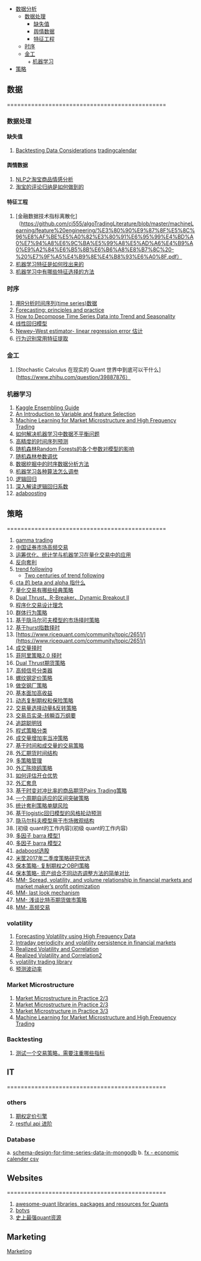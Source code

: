 
- [数据分析](https://github.com/cj555/algoTradingLiterature/blob/master/index.md#数据)  
   + [数据处理](https://github.com/cj555/algoTradingLiterature/blob/master/index.md#数据处理)    
      * [缺失值](https://github.com/cj555/algoTradingLiterature/blob/master/index.md#缺失值)       
      * [舆情数据](https://github.com/cj555/algoTradingLiterature/blob/master/index.md#舆情数据)   
      * [特征工程](https://github.com/cj555/algoTradingLiterature/blob/master/index.md#特征工程)    
   + [时序](https://github.com/cj555/algoTradingLiterature/blob/master/index.md#时序)      
   + [金工](https://github.com/cj555/algoTradingLiterature/blob/master/index.md#金工)          
   + [机器学习](https://github.com/cj555/algoTradingLiterature/blob/master/index.md#机器学习)    
- [策略](https://github.com/cj555/algoTradingLiterature/blob/master/index.md#策略)      
  


## 数据
==============================================
### 数据处理

#### 缺失值

1. [Backtesting Data Considerations](http://www.bespokeoptions.com/blog/2015/05/14/backtesting-data-considerations)
[tradingcalendar](https://github.com/quantopian/zipline/blob/master/zipline/utils/tradingcalendar.py)

#### 舆情数据

1. [NLP之淘宝商品情感分析](https://github.com/cj555/algoTradingLiterature/blob/master/strategies/NLP%E4%B9%8B%E6%B7%98%E5%AE%9D%E5%95%86%E5%93%81%E8%AF%84%E8%AE%BA%E6%83%85%E6%84%9F%E5%88%86%E6%9E%90.pdf)
2. [淘宝的评论归纳是如何做到的](https://www.zhihu.com/question/20905103)

#### 特征工程
1. [金融数据技术指标离散化]（https://github.com/cj555/algoTradingLiterature/blob/master/machineLearning/feature%20engineering/%E3%80%90%E9%87%8F%E5%8C%96%E8%AF%BE%E5%A0%82%E3%80%91%E6%95%99%E4%BD%A0%E7%94%A8%E6%9C%BA%E5%99%A8%E5%AD%A6%E4%B9%A0%E9%A2%84%E6%B5%8B%E6%B6%A8%E8%B7%8C%20-%20%E7%9F%A5%E4%B9%8E%E4%B8%93%E6%A0%8F.pdf）
2. [机器学习特征是如何找出来的](https://www.zhihu.com/question/41659582)
3. [机器学习中有哪些特征选择的方法](https://www.zhihu.com/question/28641663)


### 时序  
1. [用R分析时间序列(time series)数据](http://www.cnblogs.com/sylvanas2012/p/4328861.html)
2. [Forecasting: principles and practice](https://github.com/cj555/algoTradingLiterature/blob/master/fpp-notes.pdf)
3. [How to Decompose Time Series Data into Trend and Seasonality](http://machinelearningmastery.com/decompose-time-series-data-trend-seasonality/)
4. [线性回归模型](https://github.com/cj555/algoTradingLiterature/blob/master/strategies/lr.md)
5. [Newey–West estimator- linear regression error 估计](https://en.wikipedia.org/wiki/Newey%E2%80%93West_estimator)
6. [行为识别常用特征提取](https://www.zhihu.com/question/41068341)


### 金工
1. [Stochastic Calculus 在现实的 Quant 世界中到底可以干什么](https://www.zhihu.com/question/39887876）



### 机器学习

1. [Kaggle Ensembling Guide](http://mlwave.com/kaggle-ensembling-guide/)
2. [An Introduction to Variable and feature Selection](http://www.jmlr.org/papers/volume3/guyon03a/guyon03a.pdf)
3. [Machine Learning for Market Microstructure and High Frequency Trading](https://www.cis.upenn.edu/~mkearns/papers/KearnsNevmyvakaHFTRiskBooks.pdf)
4. [如何解决机器学习中数据不平衡问题](http://www.zhaokv.com/2016/01/learning-from-imbalanced-data.html)
5. [高精度的时间序列预测](https://www.zhihu.com/question/21229371)
6. [随机森林Random Forests的各个参数对模型的影响](https://www.zhihu.com/question/36511737)
7. [随机森林参数调优](http://tankle.github.io/2015/06/11/Random-Forest-parameter-turning.html)
8. [数据挖掘中的时序数据分析方法](http://www.cad.zju.edu.cn/home/vagblog/?p=1727)
9. [机器学习各种算法怎么调参](https://www.zhihu.com/question/34470160)
10. [逻辑回归](http://blog.yhat.com/posts/logistic-regression-and-python.html)
11. [深入解读逻辑回归系数](深入解读Logistic回归结果)
12. [adaboosting](http://www.procedurego.com/article/66939.html)



## 策略
==============================================
1. [gamma trading]()
2. [中国证券市场高频交易](https://www.zhihu.com/question/31986003)
3. [运筹优化、统计学与机器学习在量化交易中的应用](https://zhuanlan.zhihu.com/p/27245971)
4. [反向套利]()
5. [trend following]()
   - [Two centuries of trend following](https://arxiv.org/pdf/1404.3274.pdf)
6. [cta 的 beta and alpha 指什么](https://www.zhihu.com/question/48686896)   
7. [量化交易有哪些经典策略](https://www.zhihu.com/question/26594258)
8. [Dual Thrust、R-Breaker、Dynamic Breakout II](https://www.botvs.com/bbs-topic/50)
9. [程序化交易设计理念](https://www.zhihu.com/topic/19631049/hot)
10. [群体行为策略](http://mp.weixin.qq.com/s?__biz=MzA5NzEzNDk4Mw==&mid=208480402&idx=1&sn=46a21a3a454cb5d639750b845aed33b1&3rd=MzA3MDU4NTYzMw==&scene=6#rd)
11. [基于隐马尔可夫模型的市场择时策略](https://uqer.io/community/share/56ec30bf228e5b887be50b35)
12. [基于hurst指数择时](https://www.ricequant.com/community/topic/2263/)        
13. [https://www.ricequant.com/community/topic/2651/](https://www.ricequant.com/community/topic/2651/)
14. [成交量择时](https://www.ricequant.com/community/topic/2616/)
15. [菲阿里策略2.0 择时](https://www.ricequant.com/community/topic/2469/) 
16. [Dual Thrust期货策略](https://www.ricequant.com/community/topic/2473//2)
17. [高频信号分类器](https://www.ricequant.com/community/topic/864)
18. [螺纹钢定价策略](https://www.ricequant.com/community/topic/2378/)
19. [做空钢厂策略](https://www.ricequant.com/community/topic/953/)
20. [基本面加高收益](https://www.ricequant.com/community/topic/460/)
21. [动态复制期权和保险策略](https://www.ricequant.com/community/topic/1443//6)
22. [交易量选择动量&反转策略](https://www.ricequant.com/community/topic/1484/)
23. [交易员实录-转瞬百万纲要](https://github.com/cj555/algoTradingLiterature/blob/master/strategies/jiaoyiyuanshilu.md)
24. [追踪聪明钱](https://zhuanlan.zhihu.com/p/21653794)
25. [程式策略分类](http://wenschair.blogspot.sg/2013/09/blog-post_25.html)
26. [成交量增加率当冲策略](http://rane1220.pixnet.net/blog/post/87532798-%E7%A8%8B%E5%BC%8F%E4%BA%A4%E6%98%93@%E6%88%90%E4%BA%A4%E9%87%8F%E5%A2%9E%E5%8A%A0%E7%8E%87%E7%95%B6%E6%B2%96%E7%AD%96%E7%95%A5)
27. [基于时间和成交量的交易策略](http://www.f-158.com/show.php?contentid=591)
28. [外汇期货时间结构](http://rane1220.pixnet.net/blog/post/105010433)
29. [多策略管理](http://wenschair.blogspot.sg/2017/02/blog-post.html)
30. [外汇陈晓鸥策略](https://github.com/cj555/algoTradingLiterature/blob/master/strategies/chenxiaoou1.md)
31. [如何评估开仓优势](https://zhuanlan.zhihu.com/p/20216931?refer=fuyidai)
32. [外汇套息](https://zhuanlan.zhihu.com/p/20216931?refer=fuyidai)
33. [基于时变对冲比率的商品期货Pairs Trading策略](https://zhuanlan.zhihu.com/p/26159365?utm_medium=social&utm_source=wechat_session&from=singlemessage&isappinstalled=1)
34. [一个周期自适应的区间突破策略](https://github.com/cj555/algoTradingLiterature/blob/master/strategies/zishiying.md)
35. [统计套利策略单腿风险](https://www.zhihu.com/question/58031732)        
36. [基于logistic回归模型的风格轮动预测](https://github.com/cj555/algoTradingLiterature/blob/master/strategies/%E5%9F%BA%E4%BA%8Elogistic%E5%9B%9E%E5%BD%92%E6%A8%A1%E5%9E%8B%E7%9A%84%E9%A3%8E%E6%A0%BC%E8%BD%AE%E5%8A%A8%E9%A2%84%E6%B5%8B%20-%20%E5%8D%8E%E5%B0%94%E8%A1%97%E8%A7%81%E9%97%BB.pdf)
37. [隐马尔科夫模型用于市场微观结构](https://github.com/cj555/algoTradingLiterature/blob/master/strategies/%E9%9A%90%E9%A9%AC%E5%B0%94%E5%8F%AF%E5%A4%AB%E6%A8%A1%E5%9E%8B%E5%9C%A8%E9%87%91%E8%9E%8D%E9%A2%86%E5%9F%9F%E5%BA%94%E7%94%A8%E5%89%8D%E6%99%AF%E5%A6%82%E4%BD%95%EF%BC%9F%20-%20%E7%9F%A5%E4%B9%8E.pdf)
38. [初级 quant的工作内容](初级 quant的工作内容)
39. [多因子 barra 模型1](https://github.com/cj555/algoTradingLiterature/blob/master/strategies/%E5%A4%9A%E5%9B%A0%E5%AD%90Barra%E6%A8%A1%E5%9E%8B1.pdf)
40. [多因子 barra 模型2](https://github.com/cj555/algoTradingLiterature/blob/master/strategies/%E5%A4%9A%E5%9B%A0%E5%AD%90Barra%E6%A8%A1%E5%9E%8B2.pdf)
41. [adaboost选股](https://github.com/cj555/algoTradingLiterature/blob/master/strategies/adaboost%20%E9%80%89%E8%82%A1.pdf)
42. [米筐2017年二季度策略研究优选](https://www.ricequant.com/community/topic/3541)
43. [保本策略- 复制期权之OBPI策略](https://github.com/cj555/algoTradingLiterature/blob/master/strategies/%E8%AE%BA%E5%A6%82%E4%BD%95%E4%BC%98%E9%9B%85%E5%9C%B0%E5%A4%8D%E5%88%B6%E6%9C%9F%E6%9D%83%E4%B9%8BOBPI%E7%AD%96%E7%95%A5.pdf)
44. [保本策略- 资产组合不同动态调整方法的简单对比](https://github.com/cj555/algoTradingLiterature/blob/master/strategies/%E8%B5%84%E4%BA%A7%E7%BB%84%E5%90%88%E4%B8%8D%E5%90%8C%E5%8A%A8%E6%80%81%E8%B0%83%E6%95%B4%E6%96%B9%E6%B3%95%E7%9A%84%E7%AE%80%E5%8D%95%E5%AF%B9%E6%AF%94.pdf)
45. [MM- Spread, volatility, and volume relationship in financial markets and market maker’s profit optimization](https://arxiv.org/pdf/1606.07381.pdf)
46. [MM- last look mechanism](http://thefxview.com/2014/07/16/what-is-last-look-in-forex/)
47. [MM- 浅谈比特币期货做市策略](https://github.com/cj555/algoTradingLiterature/blob/master/strategies/marketmakingcoin.md)
48. [MM- 高频交易](https://github.com/cj555/algoTradingLiterature/tree/master/strategies)

### volatility
1. [Forecasting Volatility using High Frequency Data](http://citeseerx.ist.psu.edu/viewdoc/download?doi=10.1.1.458.6732&rep=rep1&type=pdf)
2. [Intraday periodicity and volatility persistence in financial markets](http://public.econ.duke.edu/~boller/Published_Papers/joef_97.pdf)
3. [Realized Volatility and Correlation](http://www.ssc.upenn.edu/~fdiebold/papers/paper29/temp.pdf)
4. [Realized Volatility and Correlation2](http://www.ssc.upenn.edu/~fdiebold/papers/paper31/final2.pdf)
5. [volatility trading library](https://github.com/jasonstrimpel/volatility-trading)
6. [预测波动率](https://www.zhihu.com/question/19770602)

### Market Microstructure
1. [Market Microstructure in Practice 2/3](http://helper.ipam.ucla.edu/publications/fmws2/fmws2_12691.pdf)
2. [Market Microstructure in Practice 2/3](http://helper.ipam.ucla.edu/publications/fmws2/fmws2_12703.pdf)
3. [Market Microstructure in Practice 3/3](http://helper.ipam.ucla.edu/publications/fmws2/fmws2_12704.pdf)
4. [Machine Learning for Market Microstructure and High Frequency Trading](https://www.cis.upenn.edu/~mkearns/papers/KearnsNevmyvakaHFTRiskBooks.pdf)


### Backtesting

1. [测试一个交易策略，需要注重哪些指标](https://www.zhihu.com/question/26028390)

## IT
==============================================

### others
1. [期权定价引擎](https://github.com/cj555/algoTradingLiterature/blob/master/IT/optionpricing.md)
2. [restful api 进阶](https://zhuanlan.zhihu.com/p/24832193)

### Database
a. [schema-design-for-time-series-data-in-mongodb](https://www.mongodb.com/blog/post/schema-design-for-time-series-data-in-mongodb)
b. [fx - economic calender csv](https://www.fxstreet.com/economic-calendar)



## Websites
==============================================

1. [awesome-quant libraries, packages and resources for Quants](https://github.com/wilsonfreitas/awesome-quant) 
2. [botvs](https://www.botvs.com/competition)
3. [史上最强quant资源](https://zhuanlan.zhihu.com/p/26191964?utm_medium=social&utm_source=wechat_session&from=singlemessage&isappinstalled=1)

## Marketing
[Marketing](https://github.com/cj555/algoTradingLiterature/blob/master/marketing/index.md)





